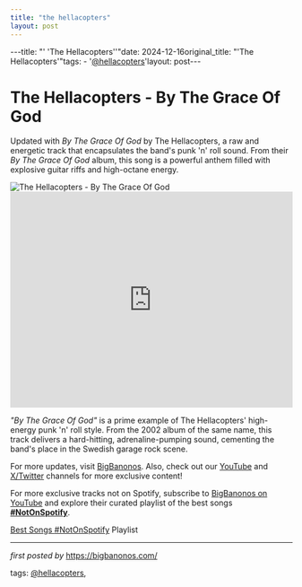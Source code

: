 ```yaml
---
title: "the hellacopters"
layout: post
---
```

---title: "' 'The Hellacopters''"date: 2024-12-16original_title: "'The Hellacopters'"tags:  - '[@hellacopters](/tags/hellacopters/)'layout: post---<!-- Title of the Post --><h1 >The Hellacopters - By The Grace Of God</h1> <!-- Introductory Text --><p >Updated with *By The Grace Of God* by The Hellacopters, a raw and energetic track that encapsulates the band's punk 'n' roll sound. From their *By The Grace Of God* album, this song is a powerful anthem filled with explosive guitar riffs and high-octane energy.</p> <!-- Featured Image --><div > <img src="https://cdn-images.dzcdn.net/images/artist/b281e868ab058c37a952a783329dd7ed/1900x1900-000000-80-0-0.jpg" alt="The Hellacopters - By The Grace Of God" /></div> <!-- YouTube Video Embed --><div > <iframe width="100%" height="385" src="https://www.youtube.com/embed/5ebQjYpmqOo" title="The Hellacopters - By The Grace Of God [HD]" frameborder="0" allow="accelerometer; autoplay; clipboard-write; encrypted-media; gyroscope; picture-in-picture; web-share" referrerpolicy="strict-origin-when-cross-origin" allowfullscreen></iframe></div> <!-- Song Information --><div > <p><em>"By The Grace Of God"</em> is a prime example of The Hellacopters' high-energy punk 'n' roll style. From the 2002 album of the same name, this track delivers a hard-hitting, adrenaline-pumping sound, cementing the band's place in the Swedish garage rock scene.</p></div> <!-- Footer Links --><div > <p>For more updates, visit <a href="https://bigbanonos.com/" target="_blank">BigBanonos</a>. Also, check out our <a href="https://www.youtube.com/[@BigBanonos](/tags/BigBanonos/)" target="_blank">YouTube</a> and <a href="https://x.com/bigbanonos" target="_blank">X/Twitter</a> channels for more exclusive content!</p></div><!--Subscribe and Playlist Links--><div>    <p>For more exclusive tracks not on Spotify, subscribe to <a href="https://www.youtube.com/[@BigBanonos](/tags/BigBanonos/)" target="_blank">BigBanonos on YouTube</a> and explore their curated playlist of the best songs <strong>[#NotOnSpotify](/tags/NotOnSpotify/)</strong>.</p>    <p><a href="https://www.youtube.com/playlist?list=PLtuNtuTatqI0kFahUCbtbfenC_ET5O_tr" target="_blank">Best Songs [#NotOnSpotify](/tags/NotOnSpotify/) Playlist<br /></a></p></div><hr /><p><em>first posted by</em> <a href="https://bigbanonos.com/" rel="noopener" target="_new">https://bigbanonos.com/</a></p><p>tags: [@hellacopters](/tags/hellacopters/),</p>